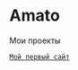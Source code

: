 

# Amato
Мои проекты

<code>[Мой первый сайт](https://Amato2114.github.io/site_3/index.html "Мой первый сайт")</code>

